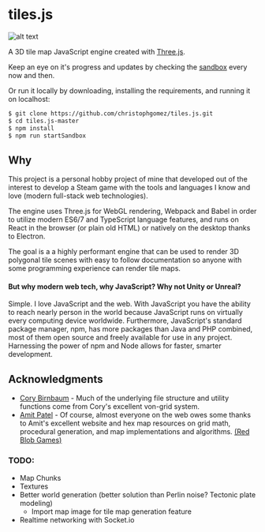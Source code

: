 # tiles.js
![alt text](https://raw.githubusercontent.com/christophgomez/tiles.js/master/map.png)

A 3D tile map JavaScript engine created with [Three.js](https://threejs.org/). 

Keep an eye on it's progress and updates by checking the [sandbox](https://christophgomez.github.io/tiles.js/) every now and then.

Or run it locally by downloading, installing the requirements, and running it on localhost: 
```bash
$ git clone https://github.com/christophgomez/tiles.js.git
$ cd tiles.js-master
$ npm install
$ npm run startSandbox
```

## Why
This project is a personal hobby project of mine that developed out of the interest to develop a Steam game with the tools and languages I know and love (modern full-stack web technologies).

The engine uses Three.js for WebGL rendering, Webpack and Babel in order to utilize modern ES6/7 and TypeScript language features, and runs on React in the browser (or plain old HTML) or natively on the desktop thanks to Electron. 

The goal is a a highly performant engine that can be used to render 3D polygonal tile scenes with easy to follow documentation so anyone with some programming experience can render tile maps.

#### But why modern web tech, why JavaScript? Why not Unity or Unreal?
Simple. I love JavaScript and the web. With JavaScript you have the ability to reach nearly person in the world because JavaScript runs on virtually every computing device worldwide. Furthermore, JavaScript's standard package manager, npm, has more packages than Java and PHP combined, most of them open source and freely available for use in any project. Harnessing the power of npm and Node allows for faster, smarter development. 



## Acknowledgments
- [Cory Birnbaum](https://github.com/vonWolfehaus) - Much of the underlying file structure and utility functions come from Cory's excellent von-grid system.
- [Amit Patel](https://github.com/amitp) - Of course, almost everyone on the web owes some thanks to Amit's excellent website and hex map resources on grid math, procedural generation, and map implementations and algorithms. [(Red Blob Games)](https://www.redblobgames.com/) 

### TODO:
- Map Chunks
- Textures
- Better world generation (better solution than Perlin noise? Tectonic plate modeling)
  - Import map image for tile map generation feature
- Realtime networking with Socket.io
